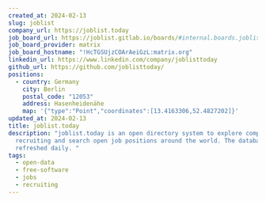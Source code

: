 ```yaml
---
created_at: 2024-02-13
slug: joblist
company_url: https://joblist.today
job_board_url: https://joblist.gitlab.io/boards/#internal.boards.joblist.today:matrix.org
job_board_provider: matrix
job_board_hostname: "!HcTGSUjzCOArAeiGzL:matrix.org"
linkedin_url: https://www.linkedin.com/company/joblisttoday
github_url: https://github.com/joblisttoday/
positions:
  - country: Germany
    city: Berlin
    postal_code: "12053"
    address: Hasenheidenähe
    map: '{"type":"Point","coordinates":[13.4163306,52.4827202]}'
updated_at: 2024-02-13
title: joblist.today
description: "joblist.today is an open directory system to explore companies
  recruiting and search open job positions around the world. The database is
  refreshed daily. "
tags:
  - open-data
  - free-software
  - jobs
  - recruiting
---
```

